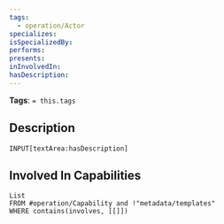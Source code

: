 ```yaml
---
tags:
  - operation/Actor
specializes:
isSpecializedBy:
performs:
presents:
inInvolvedIn:
hasDescription:
---
```

**Tags**: `= this.tags`
## Description
`INPUT[textArea:hasDescription]`
## Involved In Capabilities
```dataview
List
FROM #operation/Capability and !"metadata/templates"
WHERE contains(involves, [[]])
```